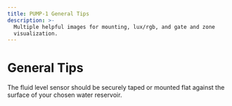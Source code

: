 ```yaml
---
title: PUMP-1 General Tips
description: >-
  Multiple helpful images for mounting, lux/rgb, and gate and zone
  visualization.
---
```

# General Tips

The fluid level sensor should be securely taped or mounted flat against the surface of your chosen water reservoir.

&nbsp;